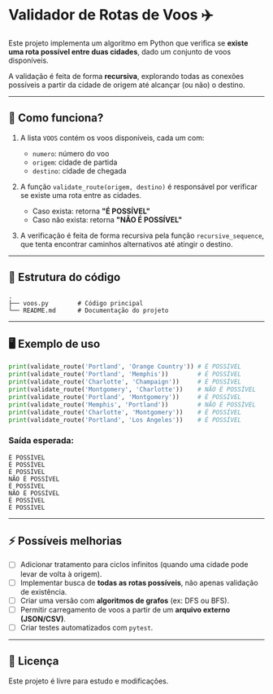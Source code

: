 # Validador de Rotas de Voos ✈️

Este projeto implementa um algoritmo em Python que verifica se **existe uma rota possível entre duas cidades**, dado um conjunto de voos disponíveis.  

A validação é feita de forma **recursiva**, explorando todas as conexões possíveis a partir da cidade de origem até alcançar (ou não) o destino.

---

## 🚀 Como funciona?

1. A lista `VOOS` contém os voos disponíveis, cada um com:
   - `numero`: número do voo  
   - `origem`: cidade de partida  
   - `destino`: cidade de chegada  

2. A função `validate_route(origem, destino)` é responsável por verificar se existe uma rota entre as cidades.  
   - Caso exista: retorna **"É POSSÍVEL"**  
   - Caso não exista: retorna **"NÃO É POSSÍVEL"**  

3. A verificação é feita de forma recursiva pela função `recursive_sequence`, que tenta encontrar caminhos alternativos até atingir o destino.

---

## 📂 Estrutura do código

```
.
├── voos.py        # Código principal
└── README.md      # Documentação do projeto
```

---

## 🖥️ Exemplo de uso

```python
print(validate_route('Portland', 'Orange Country')) # É POSSÍVEL
print(validate_route('Portland', 'Memphis'))        # É POSSÍVEL
print(validate_route('Charlotte', 'Champaign'))     # É POSSÍVEL
print(validate_route('Montgomery', 'Charlotte'))    # NÃO É POSSÍVEL
print(validate_route('Portland', 'Montgomery'))     # É POSSÍVEL
print(validate_route('Memphis', 'Portland'))        # NÃO É POSSÍVEL
print(validate_route('Charlotte', 'Montgomery'))    # É POSSÍVEL
print(validate_route('Portland', 'Los Angeles'))    # É POSSÍVEL
```

### Saída esperada:

```
É POSSÍVEL
É POSSÍVEL
É POSSÍVEL
NÃO É POSSÍVEL
É POSSÍVEL
NÃO É POSSÍVEL
É POSSÍVEL
É POSSÍVEL
```

---

## ⚡ Possíveis melhorias

- [ ] Adicionar tratamento para ciclos infinitos (quando uma cidade pode levar de volta à origem).  
- [ ] Implementar busca de **todas as rotas possíveis**, não apenas validação de existência.  
- [ ] Criar uma versão com **algoritmos de grafos** (ex: DFS ou BFS).  
- [ ] Permitir carregamento de voos a partir de um **arquivo externo (JSON/CSV)**.  
- [ ] Criar testes automatizados com `pytest`.  

---

## 📜 Licença

Este projeto é livre para estudo e modificações.  
